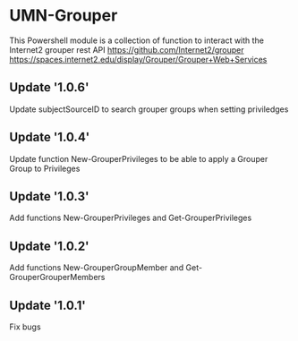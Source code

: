 # UMN-Grouper
This Powershell module is a collection of function to interact with the Internet2 grouper rest API 
https://github.com/Internet2/grouper
https://spaces.internet2.edu/display/Grouper/Grouper+Web+Services

## Update '1.0.6'
Update subjectSourceID to search grouper groups when setting priviledges

## Update '1.0.4'
Update function New-GrouperPrivileges to be able to apply a Grouper Group to Privileges

## Update '1.0.3'
Add functions New-GrouperPrivileges and Get-GrouperPrivileges

## Update '1.0.2'
Add functions New-GrouperGroupMember and Get-GrouperGrouperMembers 

## Update '1.0.1'
Fix bugs